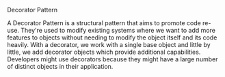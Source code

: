 Decorator Pattern

A Decorator Pattern is a structural pattern that aims to promote code 
re-use. They're used to modify existing systems where we want to add 
more features to objects without needing to modify the object itself 
and its code heavily. With a decorator, we work with a single base 
object and little by little, we add decorator objects which provide 
additional capabilities. Developers might use decorators because they 
might have a large number of distinct objects in their application.